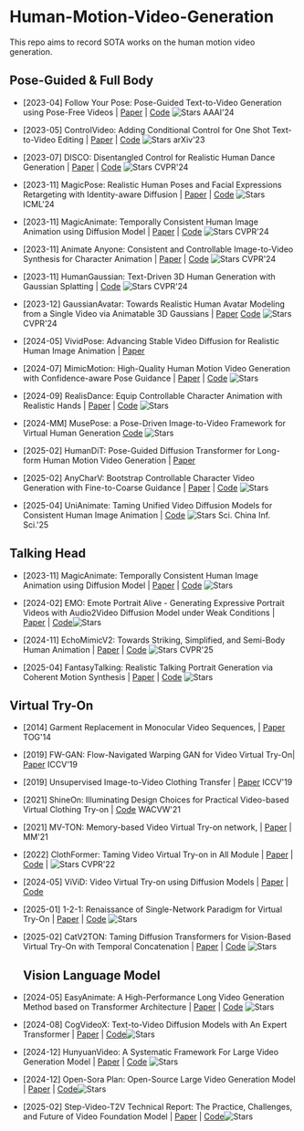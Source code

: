 # Human-Motion-Video-Generation
This repo aims to record SOTA works on the human motion video generation.

## Pose-Guided & Full Body

* [2023-04] Follow Your Pose: Pose-Guided Text-to-Video Generation using Pose-Free Videos | [Paper](https://arxiv.org/pdf/2304.01186) | [Code](https://github.com/mayuelala/FollowYourPose) ![Stars](https://img.shields.io/github/stars/mayuelala/FollowYourPose) AAAI'24

* [2023-05] ControlVideo: Adding Conditional Control for One Shot Text-to-Video Editing | [Paper](https://arxiv.org/pdf/2305.17098.pdf) | [Code](https://github.com/thu-ml/controlvideo) ![Stars](https://img.shields.io/github/stars/thu-ml/controlvideo) arXiv'23
  
* [2023-07] DISCO: Disentangled Control for Realistic Human Dance Generation | [Paper](http://openaccess.thecvf.com/content/CVPR2024/papers/Wang_DisCo_Disentangled_Control_for_Realistic_Human_Dance_Generation_CVPR_2024_paper.pdf) | [Code](https://github.com/Wangt-CN/DisCo) ![Stars](https://img.shields.io/github/stars/Wangt-CN/DisCo) CVPR'24
  
* [2023-11] MagicPose: Realistic Human Poses and Facial Expressions Retargeting with Identity-aware Diffusion | [Paper](https://arxiv.org/abs/2311.12052) | [Code](https://github.com/Boese0601/MagicDance) ![Stars](https://img.shields.io/github/stars/Boese0601/MagicDance) ICML'24
 
* [2023-11] MagicAnimate: Temporally Consistent Human Image Animation using Diffusion Model | [Paper](https://arxiv.org/abs/2311.16498) | [Code](https://github.com/magic-research/magic-animate) ![Stars](https://img.shields.io/github/stars/magic-research/magic-animate) CVPR'24

* [2023-11] Animate Anyone: Consistent and Controllable Image-to-Video Synthesis for Character Animation | [Paper](https://arxiv.org/pdf/2311.17117.pdf) | [Code](https://github.com/MooreThreads/Moore-AnimateAnyone) ![Stars](https://img.shields.io/github/stars/MooreThreads/Moore-AnimateAnyone) CVPR'24

* [2023-11] HumanGaussian: Text-Driven 3D Human Generation with Gaussian Splatting | [Code](https://github.com/alvinliu0/HumanGaussian) ![Stars](https://img.shields.io/github/stars/alvinliu0/HumanGaussian) CVPR'24

* [2023-12] GaussianAvatar: Towards Realistic Human Avatar Modeling from a Single Video via Animatable 3D Gaussians | [Paper](https://arxiv.org/abs/2312.02134) [Code](https://github.com/aipixel/GaussianAvatar) ![Stars](https://img.shields.io/github/stars/aipixel/GaussianAvatar) CVPR'24

* [2024-05] VividPose: Advancing Stable Video Diffusion for Realistic Human Image Animation | [Paper](https://arxiv.org/html/2405.18156v1)

* [2024-07] MimicMotion: High-Quality Human Motion Video Generation with Confidence-aware Pose Guidance | [Paper](https://arxiv.org/abs/2406.19680) | [Code](https://github.com/Tencent/MimicMotion) ![Stars](https://img.shields.io/github/stars/Tencent/MimicMotion)
  
* [2024-09] RealisDance: Equip Controllable Character Animation with Realistic Hands | [Paper](https://arxiv.org/pdf/2409.06202) | [Code](https://github.com/damo-cv/RealisDance) ![Stars](https://img.shields.io/github/stars/damo-cv/RealisDance)  

* [2024-MM] MusePose: a Pose-Driven Image-to-Video Framework for Virtual Human Generation [Code](https://github.com/TMElyralab/MusePose) ![Stars](https://img.shields.io/github/stars/TMElyralab/MusePose)
  
* [2025-02] HumanDiT: Pose-Guided Diffusion Transformer for Long-form Human Motion Video Generation | [Paper](https://arxiv.org/pdf/2502.04847)

* [2025-02] AnyCharV: Bootstrap Controllable Character Video Generation with Fine-to-Coarse Guidance | [Paper](https://arxiv.org/pdf/2502.08189) | [Code](https://github.com/AnyCharV/AnyCharV) ![Stars](https://img.shields.io/github/stars/AnyCharV/AnyCharV)

* [2025-04] UniAnimate: Taming Unified Video Diffusion Models for Consistent Human Image Animation | [Code](https://github.com/ali-vilab/UniAnimate-DiT) ![Stars](https://img.shields.io/github/stars/ali-vilab/UniAnimate-DiT) Sci. China Inf. Sci.'25

## Talking Head
* [2023-11] MagicAnimate: Temporally Consistent Human Image Animation using Diffusion Model | [Paper](https://arxiv.org/abs/2311.16498) | [Code](https://github.com/magic-research/magic-animate) ![Stars](https://img.shields.io/github/stars/magic-research/magic-animate)

* [2024-02] EMO: Emote Portrait Alive - Generating Expressive Portrait Videos with Audio2Video Diffusion Model under Weak Conditions | [Paper](https://arxiv.org/pdf/2402.17485) | [Code](https://github.com/HumanAIGC/EMO)![Stars](https://img.shields.io/github/stars/HumanAIGC/EMO)

* [2024-11] EchoMimicV2: Towards Striking, Simplified, and Semi-Body Human Animation | [Paper](https://arxiv.org/abs/2411.10061) | [Code](https://github.com/antgroup/echomimic_v2) ![Stars](https://img.shields.io/github/stars/antgroup/echomimic_v2)  CVPR'25

* [2025-04] FantasyTalking: Realistic Talking Portrait Generation via Coherent Motion Synthesis | [Paper](https://arxiv.org/abs/2504.04842) | [Code](https://github.com/username/repository) ![Stars](https://github.com/Fantasy-AMAP/fantasy-talking/stars/username/repository)

## Virtual Try-On
* [2014] Garment Replacement in Monocular Video Sequences, | [Paper](https://dl.acm.org/doi/10.1145/2634212) TOG'14
  
* [2019] FW-GAN: Flow-Navigated Warping GAN for Video Virtual Try-On| [Paper](http://openaccess.thecvf.com/content_ICCV_2019/html/Dong_FW-GAN_Flow-Navigated_Warping_GAN_for_Video_Virtual_Try-On_ICCV_2019_paper.html) ICCV'19
  
* [2019] Unsupervised Image-to-Video Clothing Transfer | [Paper](http://openaccess.thecvf.com/content_ICCVW_2019/html/CVFAD/Pumarola_Unsupervised_Image-to-Video_Clothing_Transfer_ICCVW_2019_paper.html) ICCV'19
  
* [2021] ShineOn: Illuminating Design Choices for Practical Video-based Virtual Clothing Try-on | [Code](https://gauravkuppa.github.io/publication/2021-01-09-shine-on-1) WACVW'21
  
* [2021] MV-TON: Memory-based Video Virtual Try-on network, | [Paper](https://arxiv.org/abs/2108.07502) | MM'21
  
* [2022] ClothFormer: Taming Video Virtual Try-on in All Module | [Paper](https://openaccess.thecvf.com/content/CVPR2022/papers/Jiang_ClothFormer_Taming_Video_Virtual_Try-On_in_All_Module_CVPR_2022_paper.pdf) | [Code](https://github.com/luxiangju-PersonAI/ClothFormer) | ![Stars](https://img.shields.io/github/stars/luxiangju-PersonAI/ClothFormer) CVPR'22

* [2024-05] ViViD: Video Virtual Try-on using Diffusion Models | [Paper](https://arxiv.org/abs/2405.11794) | [Code](https://github.com/alibaba-yuanjing-aigclab/ViViD)
  
* [2025-01] 1-2-1: Renaissance of Single-Network Paradigm for Virtual Try-On | [Paper](https://arxiv.org/pdf/2501.05369) | [Code](https://github.com/ningshuliang/1-2-1-MNVTON) ![Stars](https://img.shields.io/github/stars/ningshuliang/1-2-1-MNVTON)
  
* [2025-02] CatV2TON: Taming Diffusion Transformers for Vision-Based Virtual Try-On with Temporal Concatenation | [Paper](http://arxiv.org/abs/2501.11325v1) | [Code](https://github.com/zheng-chong/catv2ton) ![Stars](https://img.shields.io/github/stars/zheng-chong/catv2ton)



  ## Vision Language Model
* [2024-05] EasyAnimate: A High-Performance Long Video Generation Method based on Transformer Architecture | [Paper](https://arxiv.org/abs/2405.18991) | [Code](http://github.com/aigc-apps/EasyAnimate?tab=readme-ov-file) ![Stars](https://img.shields.io/github/stars/aigc-apps/EasyAnimate?tab=readme-ov-file)

* [2024-08] CogVideoX: Text-to-Video Diffusion Models with An Expert Transformer | [Paper](https://arxiv.org/abs/2408.06072) | [Code](https://github.com/THUDM/CogVideo)![Stars](https://img.shields.io/github/stars/THUDM/CogVideo)
  
* [2024-12] HunyuanVideo: A Systematic Framework For Large Video Generation Model | [Paper](https://arxiv.org/abs/2412.03603) | [Code](https://github.com/Tencent/HunyuanVideo) ![Stars](https://img.shields.io/github/stars/Tencent/HunyuanVideo)

* [2024-12] Open-Sora Plan: Open-Source Large Video Generation Model | [Paper](https://arxiv.org/abs/2412.00131) | [Code](https://github.com/PKU-YuanGroup/Open-Sora-Plan)![Stars](https://img.shields.io/github/stars/PKU-YuanGroup/Open-Sora-Plan)

* [2025-02] Step-Video-T2V Technical Report: The Practice, Challenges, and Future of Video Foundation Model | [Paper](https://arxiv.org/abs/2502.10248) | [Code](https://github.com/stepfun-ai/Step-Video-T2V)![Stars](https://img.shields.io/github/stars/stepfun-ai/Step-Video-T2V)

  


